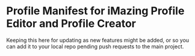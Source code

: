 # Profile Manifest for iMazing Profile Editor and Profile Creator
Keeping this here for updating as new features might be added, or so you can add it to your local repo pending push requests to 
the main project.
